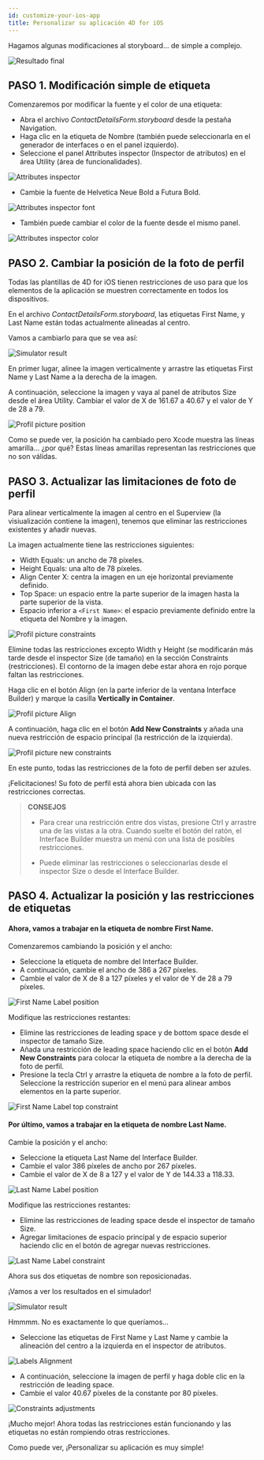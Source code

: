 ```yaml
---
id: customize-your-ios-app
title: Personalizar su aplicación 4D for iOS
---
```


Hagamos algunas modificaciones al storyboard... de simple a complejo.

![Resultado final](img/Simlator-Before-After-Xcode-4D-for-iOS.png)

## PASO 1. Modificación simple de etiqueta

Comenzaremos por modificar la fuente y el color de una etiqueta:

* Abra el archivo *ContactDetailsForm.storyboard* desde la pestaña Navigation.
* Haga clic en la etiqueta de Nombre (también puede seleccionarla en el generador de interfaces o en el panel izquierdo).
* Seleccione el panel Attributes inspector (Inspector de atributos) en el área Utility (área de funcionalidades).

![Attributes inspector](img/Attributes-inspector-Xcode-4D-for-iOS.png)

* Cambie la fuente de Helvetica Neue Bold a Futura Bold.

![Attributes inspector font](img/Attributes-inspector-font-Xcode-4D-for-iOS.png)

* También puede cambiar el color de la fuente desde el mismo panel.

![Attributes inspector color](img/Attributes-inspector-color-Xcode-4D-for-iOS.png)

## PASO 2. Cambiar la posición de la foto de perfil

Todas las plantillas de 4D for iOS tienen restricciones de uso para que los elementos de la aplicación se muestren correctamente en todos los dispositivos.

En el archivo *ContactDetailsForm.storyboard*, las etiquetas First Name, y Last Name están todas actualmente alineadas al centro.

Vamos a cambiarlo para que se vea así:

![Simulator result](img/Simlator-Final-Xcode-4D-for-iOS.png)

En primer lugar, alinee la imagen verticalmente y arrastre las etiquetas First Name y Last Name a la derecha de la imagen.

A continuación, seleccione la imagen y vaya al panel de atributos Size desde el área Utility. Cambiar el valor de X de 161.67 a 40.67 y el valor de Y de 28 a 79.

![Profil picture position](img/Profil-picture-position-Xcode-4D-for-iOS.png)

Como se puede ver, la posición ha cambiado pero Xcode muestra las líneas amarilla... ¿por qué? Estas líneas amarillas representan las restricciones que no son válidas.

## PASO 3. Actualizar las limitaciones de foto de perfil

Para alinear verticalmente la imagen al centro en el Superview (la visiualización contiene la imagen), tenemos que eliminar las restricciones existentes y añadir nuevas.

La imagen actualmente tiene las restricciones siguientes:

* Width Equals: un ancho de 78 píxeles.
* Height Equals: una alto de 78 píxeles.
* Align Center X: centra la imagen en un eje horizontal previamente definido.
* Top Space: un espacio entre la parte superior de la imagen hasta la parte superior de la vista.
* Espacio inferior a `<First Name>`: el espacio previamente definido entre la etiqueta del Nombre y la imagen.

![Profil picture constraints](img/Profil-picture-constraints-Xcode-4D-for-iOS.png)

Elimine todas las restricciones excepto Width y Height (se modificarán más tarde desde el inspector Size (de tamaño) en la sección Constraints (restricciones). El contorno de la imagen debe estar ahora en rojo porque faltan las restricciones.

Haga clic en el botón Align (en la parte inferior de la ventana Interface Builder) y marque la casilla **Vertically in Container**.

![Profil picture Align](img/Profil-picture-Align-Xcode-4D-for-iOS.png)

A continuación, haga clic en el botón **Add New Constraints** y añada una nueva restricción de espacio principal (la restricción de la izquierda).

![Profil picture new constraints](img/Profil-picture-new-constraints-4D-for-iOS.png)

En este punto, todas las restricciones de la foto de perfil deben ser azules.

¡Felicitaciones! Su foto de perfil está ahora bien ubicada con las restricciones correctas.

> **CONSEJOS**
> 
> * Para crear una restricción entre dos vistas, presione Ctrl y arrastre una de las vistas a la otra. Cuando suelte el botón del ratón, el Interface Builder muestra un menú con una lista de posibles restricciones.
> 
> * Puede eliminar las restricciones o seleccionarlas desde el inspector Size o desde el Interface Builder.

## PASO 4. Actualizar la posición y las restricciones de etiquetas

#### Ahora, vamos a trabajar en la etiqueta de nombre First Name.

Comenzaremos cambiando la posición y el ancho:

* Seleccione la etiqueta de nombre del Interface Builder.
* A continuación, cambie el ancho de 386 a 267 píxeles.
* Cambie el valor de X de 8 a 127 píxeles y el valor de Y de 28 a 79 píxeles.

![First Name Label position](img/First-Name-Label-position-Xcode-4D-for-iOS.png)

Modifique las restricciones restantes:

* Elimine las restricciones de leading space y de bottom space desde el inspector de tamaño Size.
* Añada una restricción de leading space haciendo clic en el botón **Add New Constraints** para colocar la etiqueta de nombre a la derecha de la foto de perfil.
* Presione la tecla Ctrl y arrastre la etiqueta de nombre a la foto de perfil. Seleccione la restricción superior en el menú para alinear ambos elementos en la parte superior.

![First Name Label top constraint](img/First-Name-Label-top-constraint-Xcode-4D-for-iOS.png)

#### Por último, vamos a trabajar en la etiqueta de nombre Last Name.

Cambie la posición y el ancho:

* Seleccione la etiqueta Last Name del Interface Builder.
* Cambie el valor 386 píxeles de ancho por 267 píxeles.
* Cambie el valor de X de 8 a 127 y el valor de Y de 144.33 a 118.33.

![Last Name Label position](img/Last-Name-Label-position-Xcode-4D-for-iOS.png)

Modifique las restricciones restantes:

* Elimine las restricciones de leading space desde el inspector de tamaño Size.
* Agregar limitaciones de espacio principal y de espacio superior haciendo clic en el botón de agregar nuevas restricciones.

![Last Name Label constraint](img/Last-Name-Label-constraint-Xcode-4D-for-iOS.png)

Ahora sus dos etiquetas de nombre son reposicionadas.

¡Vamos a ver los resultados en el simulador!

![Simulator result](img/Simulator-Xcode-4D-for-iOS.png)

Hmmmm. No es exactamente lo que queríamos...

* Seleccione las etiquetas de First Name y Last Name y cambie la alineación del centro a la izquierda en el inspector de atributos.

![Labels Alignment](img/Labels-Alignment-Xcode-4D-for-iOS.png)

* A continuación, seleccione la imagen de perfil y haga doble clic en la restricción de leading space.
* Cambie el valor 40.67 píxeles de la constante por 80 píxeles.

![Constraints adjustments](img/Constraints-adjustments-Xcode-4D-for-iOS.png)

¡Mucho mejor! Ahora todas las restricciones están funcionando y las etiquetas no están rompiendo otras restricciones.

Como puede ver, ¡Personalizar su aplicación es muy simple!
